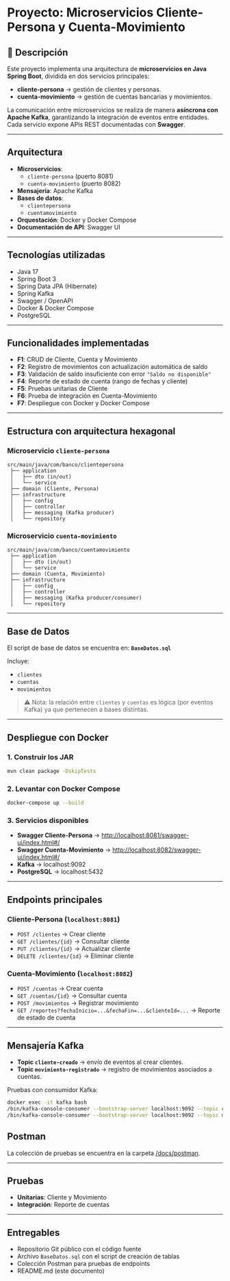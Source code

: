 # Proyecto: Microservicios Cliente-Persona y Cuenta-Movimiento

## 📖 Descripción
Este proyecto implementa una arquitectura de **microservicios en Java Spring Boot**, dividida en dos servicios principales:

- **cliente-persona** → gestión de clientes y personas.  
- **cuenta-movimiento** → gestión de cuentas bancarias y movimientos.  

La comunicación entre microservicios se realiza de manera **asíncrona con Apache Kafka**, garantizando la integración de eventos entre entidades.  
Cada servicio expone APIs REST documentadas con **Swagger**.

---

##  Arquitectura
- **Microservicios**:  
  - `cliente-persona` (puerto 8081)  
  - `cuenta-movimiento` (puerto 8082)  
- **Mensajería**: Apache Kafka  
- **Bases de datos**:  
  - `clientepersona`  
  - `cuentamovimiento`  
- **Orquestación**: Docker y Docker Compose  
- **Documentación de API**: Swagger UI  

---

##  Tecnologías utilizadas
- Java 17  
- Spring Boot 3  
- Spring Data JPA (Hibernate)  
- Spring Kafka  
- Swagger / OpenAPI  
- Docker & Docker Compose  
- PostgreSQL  

---

##  Funcionalidades implementadas
- **F1**: CRUD de Cliente, Cuenta y Movimiento  
- **F2**: Registro de movimientos con actualización automática de saldo  
- **F3**: Validación de saldo insuficiente con error `"Saldo no disponible"`  
- **F4**: Reporte de estado de cuenta (rango de fechas y cliente)  
- **F5**: Pruebas unitarias de Cliente  
- **F6**: Prueba de integración en Cuenta-Movimiento  
- **F7**: Despliegue con Docker y Docker Compose  

---

##  Estructura con arquitectura hexagonal
### Microservicio `cliente-persona`
```
src/main/java/com/banco/clientepersona
 ├── application
 │   ├── dto (in/out)
 │   └── service
 ├── domain (Cliente, Persona)
 ├── infrastructure
 │   ├── config
 │   ├── controller
 │   ├── messaging (Kafka producer)
 │   └── repository
```

### Microservicio `cuenta-movimiento`
```
src/main/java/com/banco/cuentamovimiento
 ├── application
 │   ├── dto (in/out)
 │   └── service
 ├── domain (Cuenta, Movimiento)
 ├── infrastructure
 │   ├── config
 │   ├── controller
 │   ├── messaging (Kafka producer/consumer)
 │   └── repository
```

---

##  Base de Datos
El script de base de datos se encuentra en: **`BaseDatos.sql`**  

Incluye:
- `clientes`  
- `cuentas`  
- `movimientos`  

> ⚠️ Nota: la relación entre `clientes` y `cuentas` es lógica (por eventos Kafka) ya que pertenecen a bases distintas.

---

##  Despliegue con Docker
### 1. Construir los JAR
```bash
mvn clean package -DskipTests
```

### 2. Levantar con Docker Compose
```bash
docker-compose up --build
```

### 3. Servicios disponibles
- **Swagger Cliente-Persona** → [http://localhost:8081/swagger-ui/index.html#/](http://localhost:8081/swagger-ui/index.html#/)  
- **Swagger Cuenta-Movimiento** → [http://localhost:8082/swagger-ui/index.html#/](http://localhost:8082/swagger-ui/index.html#/)  
- **Kafka** → localhost:9092  
- **PostgreSQL** → localhost:5432  

---

##  Endpoints principales
### Cliente-Persona (`localhost:8081`)
- `POST /clientes` → Crear cliente  
- `GET /clientes/{id}` → Consultar cliente  
- `PUT /clientes/{id}` → Actualizar cliente  
- `DELETE /clientes/{id}` → Eliminar cliente  

### Cuenta-Movimiento (`localhost:8082`)
- `POST /cuentas` → Crear cuenta  
- `GET /cuentas/{id}` → Consultar cuenta  
- `POST /movimientos` → Registrar movimiento  
- `GET /reportes?fechaInicio=...&fechaFin=...&clienteId=...` → Reporte de estado de cuenta  

---

##  Mensajería Kafka
- **Topic `cliente-creado`** → envío de eventos al crear clientes.  
- **Topic `movimiento-registrado`** → registro de movimientos asociados a cuentas.  

Pruebas con consumidor Kafka:
```bash
docker exec -it kafka bash
/bin/kafka-console-consumer --bootstrap-server localhost:9092 --topic cliente-creado --from-beginning
/bin/kafka-console-consumer --bootstrap-server localhost:9092 --topic movimiento-registrado --from-beginning
```
##  Postman
La colección de pruebas se encuentra en la carpeta [/docs/postman](./postman).

---

##  Pruebas
- **Unitarias**: Cliente y Movimiento  
- **Integración**: Reporte de cuentas  

---

##  Entregables
- Repositorio Git público con el código fuente  
- Archivo `BaseDatos.sql` con el script de creación de tablas  
- Colección Postman para pruebas de endpoints  
- README.md (este documento)  
